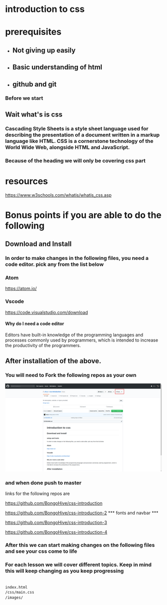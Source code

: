 # **introduction to css**

# prerequisites

- ## Not giving up easily

- ## Basic understanding of html

- ## github and git

### Before we start

## Wait what's is css

### Cascading Style Sheets is a style sheet language used for describing the presentation of a document written in a markup language like HTML. CSS is a cornerstone technology of the World Wide Web, alongside HTML and JavaScript.

### Because of the heading we will only be covering css part

# resources

https://www.w3schools.com/whatis/whatis_css.asp



# Bonus points if you are able to do the following

## Download and Install

### In order to make changes in the following files, you need a code editor. pick any from the list below

### Atom
https://atom.io/

### Vscode
https://code.visualstudio.com/download

#### Why do I need a code editor

Editors have built-in knowledge of the programming languages and processes commonly used by programmers, which is intended to increase the productivity of the programmers.

##  After installation of the above.

### You will need to Fork the following repos as your own
![fork.png](./_meta/fork.png)
### and when done push to master

links for the following repos are

https://github.com/BongoHive/css-introduction

https://github.com/BongoHive/css-introduction-2 *** fonts and navbar ***

https://github.com/BongoHive/css-introduction-3

https://github.com/BongoHive/css-introduction-4

### After this we can start making changes on the following files and see your css come to life

### For each lesson we will cover different topics. Keep in mind this will keep changing as you keep progressing

```bash

index.html
/css/main.css
/images/

```
